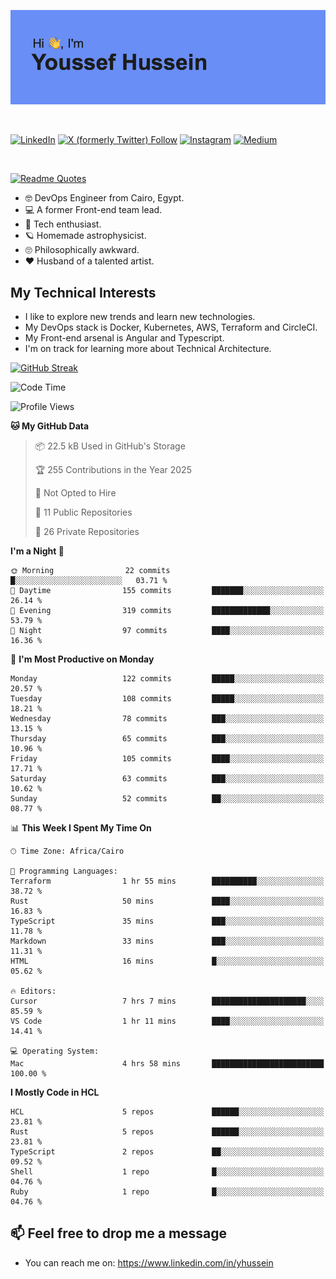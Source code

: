 [![Youssef's GitHub Banner](./assets/youssef-hussein.png)](https://github.com/yorki404)

</br>

[![LinkedIn](https://img.shields.io/badge/linkedin-%230077B5.svg?style=for-the-badge&logo=linkedin&logoColor=white)](https://www.linkedin.com/in/yhussein/)
[![X (formerly Twitter) Follow](https://img.shields.io/twitter/follow/devqikHQ?style=for-the-badge&logo=X&logoColor=White&labelColor=White)](https://twitter.com/devqikHQ)
[![Instagram](https://img.shields.io/badge/devqik-E4405F?style=for-the-badge&logo=Instagram&logoColor=white)](https://instagram.com/devqik)
[![Medium](https://img.shields.io/badge/Medium-12100E?style=for-the-badge&logo=medium&logoColor=white)](https://medium.com/@devqik)

</br>

[![Readme Quotes](https://quotes-github-readme.vercel.app/api?type=horizontal&theme=dark)](https://github.com/piyushsuthar/github-readme-quotes)

- :nerd_face: DevOps Engineer from Cairo, Egypt.
- :computer: A former Front-end team lead.
- :satellite: Tech enthusiast.
- :ringed_planet: Homemade astrophysicist.
- :roll_eyes: Philosophically awkward.
- :heart: Husband of a talented artist.

## My Technical Interests

- I like to explore new trends and learn new technologies.
- My DevOps stack is Docker, Kubernetes, AWS, Terraform and CircleCI.
- My Front-end arsenal is Angular and Typescript.
- I'm on track for learning more about Technical Architecture.

[![GitHub Streak](https://streak-stats.demolab.com/?user=devqik&theme=dark)](https://git.io/streak-stats)

<!--START_SECTION:waka-->
![Code Time](http://img.shields.io/badge/Code%20Time-978%20hrs%2025%20mins-blue)

![Profile Views](http://img.shields.io/badge/Profile%20Views-0-blue)

**🐱 My GitHub Data** 

> 📦 22.5 kB Used in GitHub's Storage 
 > 
> 🏆 255 Contributions in the Year 2025
 > 
> 🚫 Not Opted to Hire
 > 
> 📜 11 Public Repositories 
 > 
> 🔑 26 Private Repositories 
 > 
**I'm a Night 🦉** 

```text
🌞 Morning                22 commits          █░░░░░░░░░░░░░░░░░░░░░░░░   03.71 % 
🌆 Daytime                155 commits         ███████░░░░░░░░░░░░░░░░░░   26.14 % 
🌃 Evening                319 commits         █████████████░░░░░░░░░░░░   53.79 % 
🌙 Night                  97 commits          ████░░░░░░░░░░░░░░░░░░░░░   16.36 % 
```
📅 **I'm Most Productive on Monday** 

```text
Monday                   122 commits         █████░░░░░░░░░░░░░░░░░░░░   20.57 % 
Tuesday                  108 commits         █████░░░░░░░░░░░░░░░░░░░░   18.21 % 
Wednesday                78 commits          ███░░░░░░░░░░░░░░░░░░░░░░   13.15 % 
Thursday                 65 commits          ███░░░░░░░░░░░░░░░░░░░░░░   10.96 % 
Friday                   105 commits         ████░░░░░░░░░░░░░░░░░░░░░   17.71 % 
Saturday                 63 commits          ███░░░░░░░░░░░░░░░░░░░░░░   10.62 % 
Sunday                   52 commits          ██░░░░░░░░░░░░░░░░░░░░░░░   08.77 % 
```


📊 **This Week I Spent My Time On** 

```text
🕑︎ Time Zone: Africa/Cairo

💬 Programming Languages: 
Terraform                1 hr 55 mins        ██████████░░░░░░░░░░░░░░░   38.72 % 
Rust                     50 mins             ████░░░░░░░░░░░░░░░░░░░░░   16.83 % 
TypeScript               35 mins             ███░░░░░░░░░░░░░░░░░░░░░░   11.78 % 
Markdown                 33 mins             ███░░░░░░░░░░░░░░░░░░░░░░   11.31 % 
HTML                     16 mins             █░░░░░░░░░░░░░░░░░░░░░░░░   05.62 % 

🔥 Editors: 
Cursor                   7 hrs 7 mins        █████████████████████░░░░   85.59 % 
VS Code                  1 hr 11 mins        ████░░░░░░░░░░░░░░░░░░░░░   14.41 % 

💻 Operating System: 
Mac                      4 hrs 58 mins       █████████████████████████   100.00 % 
```

**I Mostly Code in HCL** 

```text
HCL                      5 repos             ██████░░░░░░░░░░░░░░░░░░░   23.81 % 
Rust                     5 repos             ██████░░░░░░░░░░░░░░░░░░░   23.81 % 
TypeScript               2 repos             ██░░░░░░░░░░░░░░░░░░░░░░░   09.52 % 
Shell                    1 repo              █░░░░░░░░░░░░░░░░░░░░░░░░   04.76 % 
Ruby                     1 repo              █░░░░░░░░░░░░░░░░░░░░░░░░   04.76 % 
```




<!--END_SECTION:waka-->

## 📫 Feel free to drop me a message
- You can reach me on: https://www.linkedin.com/in/yhussein
